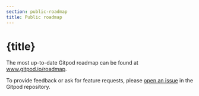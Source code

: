 ```yaml
---
section: public-roadmap
title: Public roadmap
---
```


<script context="module">
  export const prerender = true;
</script>

# {title}

The most up-to-date Gitpod roadmap can be found at www.gitpod.io/roadmap.

To provide feedback or ask for feature requests, please [open an issue](https://github.com/gitpod-io/gitpod/issues/new/choose) in the Gitpod repository.
